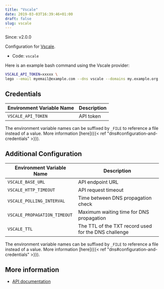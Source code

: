 ```yaml
---
title: "Vscale"
date: 2019-03-03T16:39:46+01:00
draft: false
slug: vscale
---
```


<!-- THIS DOCUMENTATION IS AUTO-GENERATED. PLEASE DO NOT EDIT. -->
<!-- providers/dns/vscale/vscale.toml -->
<!-- THIS DOCUMENTATION IS AUTO-GENERATED. PLEASE DO NOT EDIT. -->

Since: v2.0.0

Configuration for [Vscale](https://vscale.io/).


<!--more-->

- Code: `vscale`

Here is an example bash command using the Vscale provider:

```bash
VSCALE_API_TOKEN=xxxxx \
lego --email myemail@example.com --dns vscale --domains my.example.org run
```




## Credentials

| Environment Variable Name | Description |
|-----------------------|-------------|
| `VSCALE_API_TOKEN` | API token |

The environment variable names can be suffixed by `_FILE` to reference a file instead of a value.
More information [here]({{< ref "dns#configuration-and-credentials" >}}).


## Additional Configuration

| Environment Variable Name | Description |
|--------------------------------|-------------|
| `VSCALE_BASE_URL` | API endpoint URL |
| `VSCALE_HTTP_TIMEOUT` | API request timeout |
| `VSCALE_POLLING_INTERVAL` | Time between DNS propagation check |
| `VSCALE_PROPAGATION_TIMEOUT` | Maximum waiting time for DNS propagation |
| `VSCALE_TTL` | The TTL of the TXT record used for the DNS challenge |

The environment variable names can be suffixed by `_FILE` to reference a file instead of a value.
More information [here]({{< ref "dns#configuration-and-credentials" >}}).




## More information

- [API documentation](https://developers.vscale.io/documentation/api/v1/#api-Domains_Records)

<!-- THIS DOCUMENTATION IS AUTO-GENERATED. PLEASE DO NOT EDIT. -->
<!-- providers/dns/vscale/vscale.toml -->
<!-- THIS DOCUMENTATION IS AUTO-GENERATED. PLEASE DO NOT EDIT. -->
